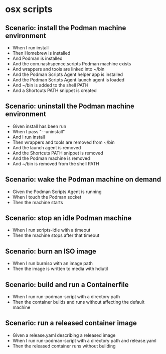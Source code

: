 # osx scripts

## Scenario: install the Podman machine environment
* When I run install
* Then Homebrew is installed
* And Podman is installed
* And the com.nashspence.scripts Podman machine exists
* And wrappers and tools are linked into ~/bin
* And the Podman Scripts Agent helper app is installed
* And the Podman Scripts Agent launch agent is loaded
* And ~/bin is added to the shell PATH
* And a Shortcuts PATH snippet is created

## Scenario: uninstall the Podman machine environment
* Given install has been run
* When I pass "--uninstall"
* And I run install
* Then wrappers and tools are removed from ~/bin
* And the launch agent is removed
* And the Shortcuts PATH snippet is removed
* And the Podman machine is removed
* And ~/bin is removed from the shell PATH

## Scenario: wake the Podman machine on demand
* Given the Podman Scripts Agent is running
* When I touch the Podman socket
* Then the machine starts

## Scenario: stop an idle Podman machine
* When I run scripts-idle with a timeout
* Then the machine stops after that timeout

## Scenario: burn an ISO image
* When I run burniso with an image path
* Then the image is written to media with hdiutil

## Scenario: build and run a Containerfile
* When I run run-podman-script with a directory path
* Then the container builds and runs without affecting the default machine

## Scenario: run a released container image
* Given a release.yaml describing a released image
* When I run run-podman-script with a directory path and release.yaml
* Then the released container runs without building
